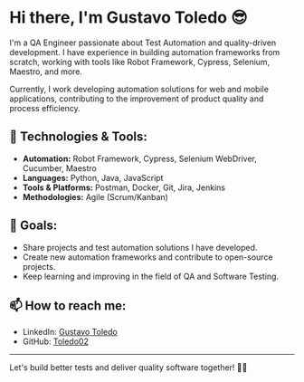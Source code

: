 # Hi there, I'm Gustavo Toledo 😎

I'm a QA Engineer passionate about Test Automation and quality-driven development. I have experience in building automation frameworks from scratch, working with tools like Robot Framework, Cypress, Selenium, Maestro, and more.

Currently, I work developing automation solutions for web and mobile applications, contributing to the improvement of product quality and process efficiency.

## 🔧 Technologies & Tools:
- **Automation:** Robot Framework, Cypress, Selenium WebDriver, Cucumber, Maestro
- **Languages:** Python, Java, JavaScript
- **Tools & Platforms:** Postman, Docker, Git, Jira, Jenkins
- **Methodologies:** Agile (Scrum/Kanban)

## 🚀 Goals:
- Share projects and test automation solutions I have developed.
- Create new automation frameworks and contribute to open-source projects.
- Keep learning and improving in the field of QA and Software Testing.

## 📫 How to reach me:
- LinkedIn: [Gustavo Toledo](https://www.linkedin.com/in/gustavotoledo02/)
- GitHub: [Toledo02](https://github.com/Toledo02)

---

Let's build better tests and deliver quality software together! 🧪🔎
